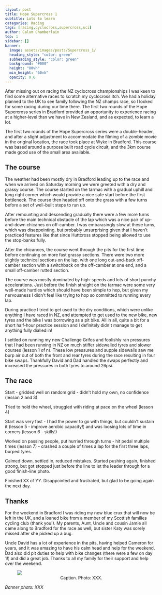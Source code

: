 ```yaml
---
layout: post
title: Hope Supercross 1
subtitle: Lots to learn
categories: Racing
tags: [racing,cyclocross,supercross,uci]
author: Calum Chamberlain
top: 1
sidebar: []
banner:
  image: assets/images/posts/Supercross_1/
  heading_style: "color: green"
  subheading_style: "color: green"
  background: "#000"
  height: "80vh"
  min_height: "60vh"
  opacity: 0.6
---
```


After missing out on racing the NZ cyclocross championships I was keen to
find some alternative races to scratch my cyclocross itch. We had a holiday planned
to the UK to see family following the NZ champs race, so I looked for some racing
during our time there. The first two rounds of the Hope Supercross
series in Bradford provided an opportunity to experience racing at a higher-level
than we have in New Zealand, and as expected, to learn a lot.

The first two rounds of the Hope Supercross series were a double-header, and after
a slight adjustment to accommodate the filming of a zombie movie in the original
location, the race took place at Wyke in Bradford. This course was based around
a purpose built road cycle circuit, and the 3km course made good use of the 
small area available.

## The course

The weather had been mostly dry in Bradford leading up to the race and when we 
arrived on Saturday morning we were greeted with a dry and grassy course. The 
course started on the tarmac with a gradual uphill and long right corner which
would provide a nice safe start before the first bottleneck. The course then
headed off onto the grass with a few turns before a set of well-built steps to 
run up. 

After remounting and descending gradually there were a few more turns before
the main technical obstacle of the lap which was a nice pair of up-and-down chicanes
on off-camber. I was embarasingly slow at these turns, which was disappointing, but
probably unsurprising given that I haven't practiced features like that since
Huttcross stopped being allowed to use the stop-banks fully.

After the chicances, the course went through the pits for the first time before
continuing on more fast grassy sections. There were two more slightly technical
sections on the lap, with one long out-and-back off-camber section with a 
switchback on the off-camber at one end, and a small off-camber rutted section.

The course was mostly dominated by high-speeds and lots of short punchy accelerations.
Just before the finish straight on the tarmac were some very well-made hurdles
which should have been simple to hop, but given my nervousness I didn't feel
like trying to hop so committed to running every lap.

During practice I tried to get used to the dry conditions, which were unlike
anything I have raced in NZ, and attempted to get used to the new bike, new tyres
and the bike I was borrowing as a pit bike. All in all, quite a bit for a short
half-hour practice session and I definitely didn't manage to get anything
fully dialled in! 

I settled on running my new Challenge Grifos and foolishly
ran pressures that I had been running in NZ on much stiffer sidewalled tyres and
slower courses (lesson 1 of n). These low pressures and supple sidewalls saw me burp air out of
both the front and rear tyres during the race resulting in four bike swaps.
Thankfully David and Dad handled the swaps perfectly and increased the pressures
in both tyres to around 26psi.

## The race

Start - gridded well on random grid - didn't hold my own, no confidence (lesson 2 and 3)

Tried to hold the wheel, struggled with riding at pace on the wheel (lesson 4)

Start was very fast - I had the power to go with things, but couldn't sustain it (lesson 5 - improve aerobic capacity!) and was loosing lots of time in corners (lesson 6 - skills!)

Worked on passing people, put hurried through turns - hit pedal multiple times (lesson 7) - crashed a couple of times a lap for the first three laps, burped tyres.

Calmed down, settled in, reduced mistakes. Started pushing again, finished strong, but got stopped just before the line to let the leader through for a good finish-line photo.

Finished XX of YY. Disappointed and frustrated, but glad to be going again the next day.

## Thanks

For the weekend in Bradford I was riding my new blue crux that will now be left
in the UK, and a loaned bike from a member of my Scottish families cycling club
(thank you!). My parents, Aunt, Uncle and cousin Jamie all came along to Bradford
for the race as well, but sister Katy was sorely missed after she picked up a bug.

Uncle David has a lot of experience in the pits, having helped Cameron for years,
and it was amazing to have his calm head and help for the weekend. Dad also did pit
duties to help with bike changes (there were a few on day 1!) and did a great job.
Thanks to all my family for their support and help over the weekend.


<figure>
    <img src="../../../../assets/images/posts/Supercross_1/"/>
    <center><figcaption>
        Caption. Photo: XXX.
    </figcaption></center>
</figure>


<div class="strava-embed-placeholder" data-embed-type="activity" data-embed-id="12175128888" data-style="standard" data-from-embed="false"></div><script src="https://strava-embeds.com/embed.js"></script>


<em>Banner photo: XXX</em>
